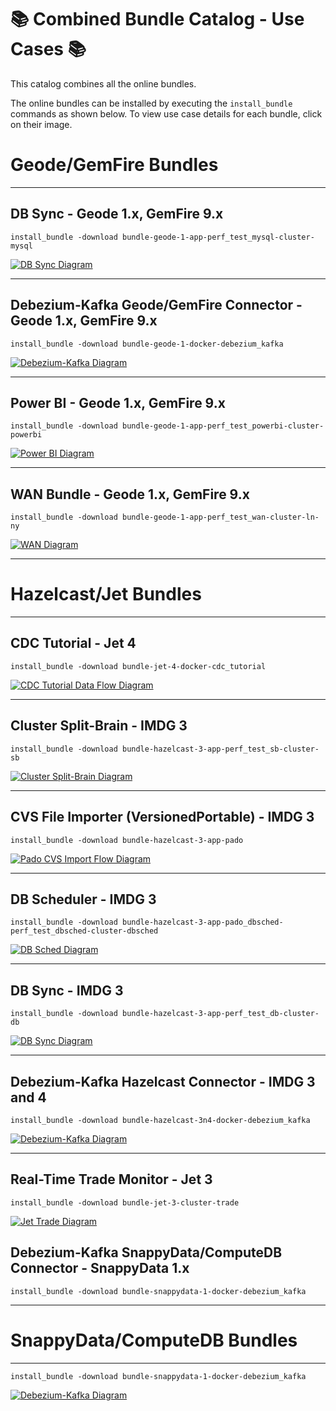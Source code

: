 # :books: Combined Bundle Catalog - Use Cases :books:

This catalog combines all the online bundles. 

The online bundles can be installed by executing the `install_bundle` commands as shown below. To view use case details for each bundle, click on their image.


# Geode/GemFire Bundles

---

## DB Sync - Geode 1.x, GemFire 9.x

```console
install_bundle -download bundle-geode-1-app-perf_test_mysql-cluster-mysql
```

[![DB Sync Diagram](geode/images/db-sync.png)](https://github.com/padogrid/bundle-geode-1-app-perf_test_mysql-cluster-mysql)

---

## Debezium-Kafka Geode/GemFire Connector - Geode 1.x, GemFire 9.x

```console
install_bundle -download bundle-geode-1-docker-debezium_kafka
```

[![Debezium-Kafka Diagram](geode/images/debezium-kafka.png)](https://github.com/padogrid/bundle-geode-1-docker-debezium_kafka)

---

## Power BI - Geode 1.x, GemFire 9.x

```console
install_bundle -download bundle-geode-1-app-perf_test_powerbi-cluster-powerbi
```

[![Power BI Diagram](geode/images/powerbi.png)](https://github.com/padogrid/bundle-geode-1-app-perf_test_powerbi-cluster-powerbi)

---

## WAN Bundle - Geode 1.x, GemFire 9.x

```console
install_bundle -download bundle-geode-1-app-perf_test_wan-cluster-ln-ny
```

[![WAN Diagram](geode/images/wan-ny-ln.png)](https://github.com/padogrid/bundle-geode-1-app-perf_test_wan-cluster-ln-ny)

---


# Hazelcast/Jet Bundles

---

## CDC Tutorial - Jet 4

```console
install_bundle -download bundle-jet-4-docker-cdc_tutorial
```

[![CDC Tutorial Data Flow Diagram](hazelcast/images/jet-cdc-tutorial.png "Jet CDT Tutorial")](https://github.com/padogrid/bundle-jet-4-docker-cdc_tutorial)

---

## Cluster Split-Brain - IMDG 3

```console
install_bundle -download bundle-hazelcast-3-app-perf_test_sb-cluster-sb
```

[![Cluster Split-Brain Diagram](hazelcast/images/split-brain.png)](https://github.com/padogrid/bundle-hazelcast-3-app-perf_test_sb-cluster-sb)

---

## CVS File Importer (VersionedPortable) - IMDG 3

```console
install_bundle -download bundle-hazelcast-3-app-pado
```

[![Pado CVS Import Flow Diagram](hazelcast/images/app-pado-import.png)](https://github.com/padogrid/bundle-hazelcast-3-app-pado)

---

## DB Scheduler - IMDG 3

```console
install_bundle -download bundle-hazelcast-3-app-pado_dbsched-perf_test_dbsched-cluster-dbsched
```

[![DB Sched Diagram](hazelcast/images/db-sched.png)](https://github.com/padogrid/bundle-hazelcast-3-app-pado_dbsched-perf_test_dbsched-cluster-dbsched)

---

## DB Sync - IMDG 3

```console
install_bundle -download bundle-hazelcast-3-app-perf_test_db-cluster-db
```

[![DB Sync Diagram](hazelcast/images/db-sync.png)](https://github.com/padogrid/bundle-hazelcast-3-app-perf_test_db-cluster-db)

---

## Debezium-Kafka Hazelcast Connector - IMDG 3 and 4

```console
install_bundle -download bundle-hazelcast-3n4-docker-debezium_kafka
```

[![Debezium-Kafka Diagram](hazelcast/images/debezium-kafka.png)](https://github.com/padogrid/bundle-hazelcast-3n4-docker-debezium_kafka)

---

## Real-Time Trade Monitor - Jet 3

```console
install_bundle -download bundle-jet-3-cluster-trade
```

[![Jet Trade Diagram](hazelcast/images/jet-trade.png)](https://github.com/padogrid/bundle-jet-3-cluster-trade)

## Debezium-Kafka SnappyData/ComputeDB Connector - SnappyData 1.x

```console
install_bundle -download bundle-snappydata-1-docker-debezium_kafka
```

---

# SnappyData/ComputeDB Bundles

---

```console
install_bundle -download bundle-snappydata-1-docker-debezium_kafka
```

[![Debezium-Kafka Diagram](snappydata/images/debezium-kafka.jpg)](https://github.com/padogrid/bundle-snappydata-1-docker-debezium_kafka)
